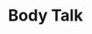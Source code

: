 ---
ee_id_thing: '2212'
site: '1'
type: '2'
inv_num: 2011-138
add_credit:
url: 2011-138-body-talk
title: Body Talk
year: '2011'
display_year: '2011'
medium: Scented press release
dims: Variable
pitch: "​Press release sprayed with Lynx body spray. "
ps:
live_url:
youtube:
related_code:
imgs: body-talk-2011-138-install-database-dv.jpg,body-talk-2011-138-detail-1-database-scan.jpg,body-talk-2011-138-detail-1-database-scan_1.jpg,body-talk-2011-138-detail-2-database-scan.jpg,body-talk-2011-138-detail-3-database-scan.jpg
subheading:
download:
commission:
related:
layout: things-i-made
---